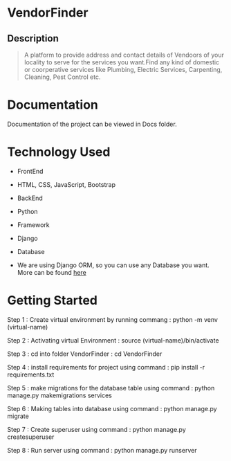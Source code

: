 # VendorFinder
## Description
> A platform to provide address and contact details of Vendoors of your locality to serve for the services you want.Find any kind of domestic or coorperative services like Plumbing, Electric Services, Carpenting, Cleaning, Pest Control etc.
# Documentation
Documentation of the project can be viewed in Docs folder.
# Technology Used
  * FrontEnd
  - HTML, CSS, JavaScript, Bootstrap
  * BackEnd
  - Python
  * Framework
  - Django
  * Database
  - We are using Django ORM, so you can use any Database you want. More can be found [here](https://docs.djangoproject.com/en/2.2/ref/databases/)
# Getting Started


Step 1 : Create virtual environment by running commang :  python -m venv (virtual-name)
  
Step 2 : Activating virtual Environment :  source (virtual-name)/bin/activate
  
Step 3 : cd into folder VendorFinder :  cd VendorFinder

Step 4 : install requirements for project using command :  pip install -r requirements.txt

Step 5 : make migrations for the database table using command :  python manage.py makemigrations services

Step 6 : Making tables into database using command :  python manage.py migrate

Step 7 : Create superuser using command :  python manage.py createsuperuser

Step 8 : Run server using command : python manage.py runserver

